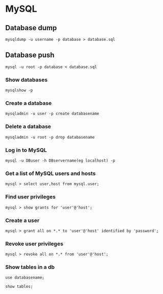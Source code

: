# MySQL

## Database dump

``` mysqldump -u username -p database > database.sql ```

## Database push

``` mysql -u root -p database < database.sql ```


### Show databases

``` mysqlshow -p ```

### Create a database

``` mysqladmin -u user -p create databasename ```

### Delete a database

``` mysqladmin -u root -p drop databasename ```

### Log in to MySQL

``` mysql -u DBuser -h DBservername(eg localhost) -p ```

### Get a list of MySQL users and hosts

```mysql > select user,host from mysql.user; ```

### Find user privileges

``` mysql > show grants for 'user'@'host'; ```

### Create a user

``` mysql > grant all on *.* to 'user'@'host' identified by 'password'; ```

### Revoke user privileges

``` mysql > revoke all on *.* from 'user'@'host'; ```

### Show tables in a db

``` use databasename; ```

``` show tables; ```